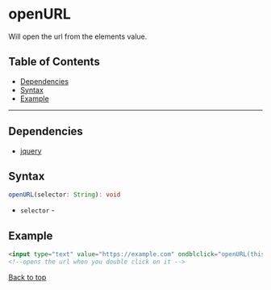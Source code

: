 # openURL
Will open the url from the elements value.
## Table of Contents
- [Dependencies](#dependencies)
- [Syntax](#syntax)
- [Example](#example)
---

## Dependencies
- [jquery](dependencies.md#jquery)
## Syntax
```typescript
openURL(selector: String): void
```
- `selector` - 
## Example
```html
<input type="text" value="https://example.com" ondblclick="openURL(this)">
<!--opens the url when you double click on it -->
```
[Back to top](#)